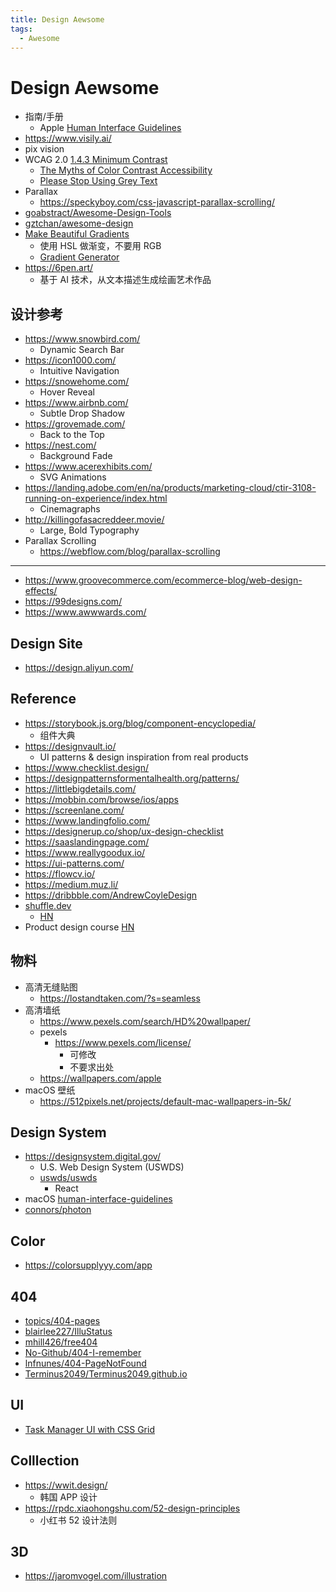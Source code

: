 ```yaml
---
title: Design Aewsome
tags:
  - Awesome
---
```


# Design Aewsome

- 指南/手册
  - Apple [Human Interface Guidelines](https://developer.apple.com/design/human-interface-guidelines/guidelines/overview)
- https://www.visily.ai/
- pix vision
- WCAG 2.0 [1.4.3 Minimum Contrast](https://www.w3.org/TR/UNDERSTANDING-WCAG20/visual-audio-contrast-contrast.html)
  - [The Myths of Color Contrast Accessibility](https://uxmovement.com/buttons/the-myths-of-color-contrast-accessibility/)
  - [Please Stop Using Grey Text](https://atangledwebweweave.com/please-stop-using-grey-text-3d3e71acfca8)
- Parallax
  - https://speckyboy.com/css-javascript-parallax-scrolling/
- [goabstract/Awesome-Design-Tools](https://github.com/goabstract/Awesome-Design-Tools)
- [gztchan/awesome-design](https://github.com/gztchan/awesome-design)
- [Make Beautiful Gradients](https://www.joshwcomeau.com/css/make-beautiful-gradients/)
  - 使用 HSL 做渐变，不要用 RGB
  - [Gradient Generator](https://www.joshwcomeau.com/gradient-generator/)
- https://6pen.art/
  - 基于 AI 技术，从文本描述生成绘画艺术作品

## 设计参考

- https://www.snowbird.com/
  - Dynamic Search Bar
- https://icon1000.com/
  - Intuitive Navigation
- https://snowehome.com/
  - Hover Reveal
- https://www.airbnb.com/
  - Subtle Drop Shadow
- https://grovemade.com/
  - Back to the Top
- https://nest.com/
  - Background Fade
- https://www.acerexhibits.com/
  - SVG Animations
- https://landing.adobe.com/en/na/products/marketing-cloud/ctir-3108-running-on-experience/index.html
  - Cinemagraphs
- http://killingofasacreddeer.movie/
  - Large, Bold Typography
- Parallax Scrolling
  - https://webflow.com/blog/parallax-scrolling

---

- https://www.groovecommerce.com/ecommerce-blog/web-design-effects/
- https://99designs.com/
- https://www.awwwards.com/

## Design Site

- https://design.aliyun.com/

## Reference

- https://storybook.js.org/blog/component-encyclopedia/
  - 组件大典
- https://designvault.io/
  - UI patterns & design inspiration from real products
- https://www.checklist.design/
- https://designpatternsformentalhealth.org/patterns/
- https://littlebigdetails.com/
- https://mobbin.com/browse/ios/apps
- https://screenlane.com/
- https://www.landingfolio.com/
- https://designerup.co/shop/ux-design-checklist
- https://saaslandingpage.com/
- https://www.reallygoodux.io/
- https://ui-patterns.com/
- https://flowcv.io/
- https://medium.muz.li/
- https://dribbble.com/AndrewCoyleDesign
- [shuffle.dev](https://shuffle.dev/)
  - [HN](https://news.ycombinator.com/item?id=29349079)
- Product design course [HN](https://news.ycombinator.com/item?id=30426569)

## 物料

- 高清无缝贴图
  - https://lostandtaken.com/?s=seamless
- 高清墙纸
  - https://www.pexels.com/search/HD%20wallpaper/
  - pexels
    - https://www.pexels.com/license/
      - 可修改
      - 不要求出处
  - https://wallpapers.com/apple
- macOS 壁纸
  - https://512pixels.net/projects/default-mac-wallpapers-in-5k/

## Design System

- https://designsystem.digital.gov/
  - U.S. Web Design System (USWDS)
  - [uswds/uswds](https://github.com/uswds/uswds)
    - React
- macOS [human-interface-guidelines](https://developer.apple.com/design/human-interface-guidelines/macos/overview/themes/)
- [connors/photon](https://github.com/connors/photon)

## Color

- https://colorsupplyyy.com/app

## 404

- [topics/404-pages](https://github.com/topics/404-pages)
- [blairlee227/IlluStatus](https://github.com/blairlee227/IlluStatus)
- [mhill426/free404](https://github.com/mhill426/free404)
- [No-Github/404-I-remember](https://github.com/No-Github/404-I-remember)
- [lnfnunes/404-PageNotFound](https://github.com/lnfnunes/404-PageNotFound)
- [Terminus2049/Terminus2049.github.io](https://github.com/Terminus2049/Terminus2049.github.io)

## UI

- [Task Manager UI with CSS Grid](https://codepen.io/TurkAysenur/full/QWyPMgq)

## Colllection

- https://wwit.design/
  - 韩国 APP 设计
- https://rpdc.xiaohongshu.com/52-design-principles
  - 小红书 52 设计法则

## 3D

- https://jaromvogel.com/illustration
